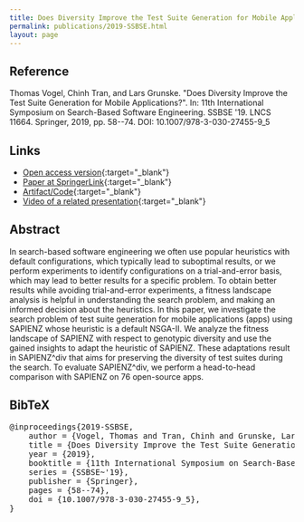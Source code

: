 ```yaml
---
title: Does Diversity Improve the Test Suite Generation for Mobile Applications?
permalink: publications/2019-SSBSE.html
layout: page
---
```


## Reference
Thomas Vogel, Chinh Tran, and Lars Grunske. "Does Diversity Improve the Test Suite Generation for Mobile Applications?". In: 11th International Symposium on Search-Based Software Engineering. SSBSE '19. LNCS 11664. Springer, 2019, pp. 58--74. DOI: 10.1007/978-3-030-27455-9_5

## Links
* [Open access version](https://arxiv.org/abs/1906.08142){:target="_blank"}
* [Paper at SpringerLink](https://doi.org/10.1007/978-3-030-27455-9_5){:target="_blank"}
* [Artifact/Code](https://github.com/thomas-vogel/sapienzdiv-ssbse19){:target="_blank"}
* [Video of a related presentation](https://www.tele-task.de/lecture/video/7788/){:target="_blank"}

## Abstract
In search-based software engineering we often use popular heuristics with default configurations, which typically lead to suboptimal results, or we perform experiments to identify configurations on a trial-and-error basis, which may lead to better results for a specific problem. To obtain better results while avoiding trial-and-error experiments, a fitness landscape analysis is helpful in understanding the search problem, and making an informed decision about the heuristics. In this paper, we investigate the search problem of test suite generation for mobile applications (apps) using SAPIENZ whose heuristic is a default NSGA-II. We analyze the fitness landscape of SAPIENZ with respect to genotypic diversity and use the gained insights to adapt the heuristic of SAPIENZ. These adaptations result in SAPIENZ^div that aims for preserving the diversity of test suites during the search. To evaluate SAPIENZ^div, we perform a head-to-head comparison with SAPIENZ on 76 open-source apps.

## BibTeX

<div class="bibtex">
<pre>@inproceedings{2019-SSBSE,
    author = {Vogel, Thomas and Tran, Chinh and Grunske, Lars},
    title = {Does Diversity Improve the Test Suite Generation for Mobile Applications?},
    year = {2019},
    booktitle = {11th International Symposium on Search-Based Software Engineering},
    series = {SSBSE~'19},
    publisher = {Springer},
    pages = {58--74},
    doi = {10.1007/978-3-030-27455-9_5},
}</pre>
</div>
